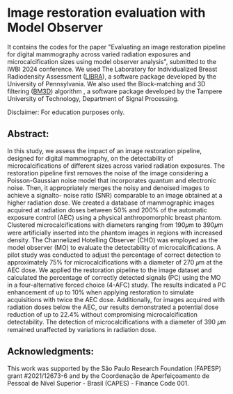 # Image restoration evaluation with Model Observer

It contains the codes for the paper "Evaluating an image restoration pipeline for digital mammography across varied radiation exposures and microcalcification sizes using model observer analysis", submitted to the IWBI 2024 conference. 
We used The Laboratory for Individualized Breast Radiodensity Assessment ([LIBRA](https://www.med.upenn.edu/sbia/libra.html)), a software package developed by the University of Pennsylvania. 
We also used the Block-matching and 3D filtering ([BM3D](https://webpages.tuni.fi/foi/GCF-BM3D/)) algorithm , a software package developed by the Tampere University of Technology, Department of Signal Processing. 

Disclaimer: For education purposes only.

## Abstract:
In this study, we assess the impact of an image restoration pipeline, designed for digital mammography, on the detectability of microcalcifications of different sizes across varied radiation exposures. The restoration pipeline first removes the noise of the image considering a Poisson-Gaussian noise model that incorporates quantum and electronic noise. Then, it appropriately merges the noisy and denoised images to achieve a signalto- noise ratio (SNR) comparable to an image obtained at a higher radiation dose. We created a database of mammographic images acquired at radiation doses between 50% and 200% of the automatic exposure control (AEC) using a physical anthropomorphic breast phantom. Clustered microcalcifications with diameters ranging from 190𝜇m to 390𝜇m were artificially inserted into the phantom images in regions with increased density. The Channelized Hotelling Observer (CHO) was employed as the model observer (MO) to evaluate the detectability of microcalcifications. A pilot study was conducted to adjust the percentage of correct detection to approximately 75% for microcalcifications with a diameter of 270 𝜇m at the AEC dose. We applied the restoration pipeline to the image dataset and calculated the percentage of correctly detected signals (PC) using the MO in a four-alternative forced choice (4-AFC) study. The results indicated a PC enhancement of up to 10% when applying restoration to simulate acquisitions with twice the AEC dose. Additionally, for images acquired with radiation doses below the AEC, our results demonstrated a potential dose reduction of up to 22.4% without compromising microcalcification detectability. The detection of microcalcifications with a diameter of 390 𝜇m remained unaffected by variations in radiation dose.

## Acknowledgments:
This work was supported by the São Paulo Research Foundation (FAPESP) grant #2021/12673-6 and by the Coordenação de Aperfeiçoamento de Pessoal de Nível Superior - Brasil (CAPES) - Finance Code 001.
